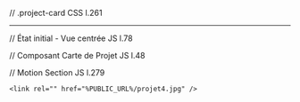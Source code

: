 // .project-card CSS l.261

--------------------------------------------------------------------

// État initial - Vue centrée JS l.78

// Composant Carte de Projet JS l.48      

// Motion Section JS l.279

    <link rel="" href="%PUBLIC_URL%/projet4.jpg" />